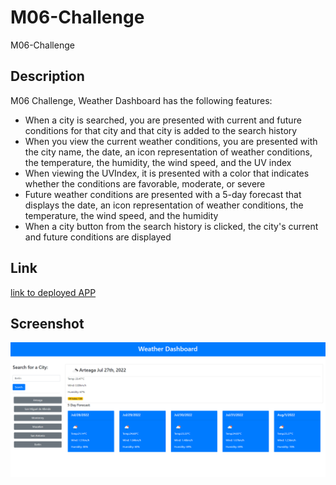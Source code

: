 # M06-Challenge
M06-Challenge


## Description
M06 Challenge, Weather Dashboard has the following features:
* When a city is searched, you are presented with current and future conditions for that city and that city is added to the search history 
* When you view the current weather conditions, you are presented with the city name, the date, an icon representation of weather conditions, the temperature, the humidity, the wind speed, and the UV index
* When viewing the UVIndex,  it is presented with a color that indicates whether the conditions are favorable, moderate, or severe
* Future weather conditions are presented with a 5-day forecast that displays the date, an icon representation of weather conditions, the temperature, the wind speed, and the humidity
* When a city button from the search history is clicked, the city's current and future conditions are displayed




## Link

[link to deployed APP](https://trevtal.github.io/M06-Challenge/)


## Screenshot

![Screenshot](https://raw.githubusercontent.com/TREVTAL/M06-Challenge/main/assets/Images/Weather%20Dashboard%20ScreenShot.png)